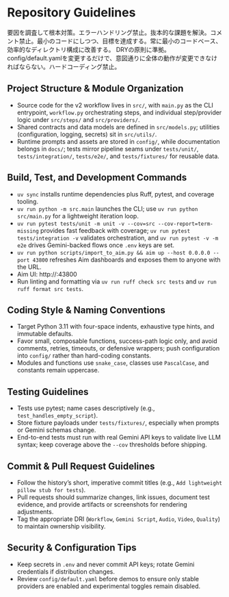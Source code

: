 # Repository Guidelines

要因を調査して根本対策。エラーハンドリング禁止。抜本的な課題を解決。コメント禁止。最小のコードにしつつ、目標を達成する。常に最小のコードベース、効率的なディレクトリ構成に改善する。
DRYの原則に準拠。config/default.yamlを変更するだけで、意図通りに全体の動作が変更できなければならない。ハードコーディング禁止。


## Project Structure & Module Organization
- Source code for the v2 workflow lives in `src/`, with `main.py` as the CLI entrypoint, `workflow.py` orchestrating steps, and individual step/provider logic under `src/steps/` and `src/providers/`.
- Shared contracts and data models are defined in `src/models.py`; utilities (configuration, logging, secrets) sit in `src/utils/`.
- Runtime prompts and assets are stored in `config/`, while documentation belongs in `docs/`; tests mirror pipeline seams under `tests/unit/`, `tests/integration/`, `tests/e2e/`, and `tests/fixtures/` for reusable data.

## Build, Test, and Development Commands
- `uv sync` installs runtime dependencies plus Ruff, pytest, and coverage tooling.
- `uv run python -m src.main` launches the CLI; use `uv run python src/main.py` for a lightweight iteration loop.
- `uv run pytest tests/unit -m unit -v --cov=src --cov-report=term-missing` provides fast feedback with coverage; `uv run pytest tests/integration -v` validates orchestration, and `uv run pytest -v -m e2e` drives Gemini-backed flows once `.env` keys are set.
- `uv run python scripts/import_to_aim.py && aim up --host 0.0.0.0 --port 43800` refreshes Aim dashboards and exposes them to anyone with the URL.
- Aim UI: http://<server-ip>:43800
- Run linting and formatting via `uv run ruff check src tests` and `uv run ruff format src tests`.

## Coding Style & Naming Conventions
- Target Python 3.11 with four-space indents, exhaustive type hints, and immutable defaults.
- Favor small, composable functions, success-path logic only, and avoid comments, retries, timeouts, or defensive wrappers; push configuration into `config/` rather than hard-coding constants.
- Modules and functions use `snake_case`, classes use `PascalCase`, and constants remain uppercase.

## Testing Guidelines
- Tests use pytest; name cases descriptively (e.g., `test_handles_empty_script`).
- Store fixture payloads under `tests/fixtures/`, especially when prompts or Gemini schemas change.
- End-to-end tests must run with real Gemini API keys to validate live LLM syntax; keep coverage above the `--cov` thresholds before shipping.

## Commit & Pull Request Guidelines
- Follow the history’s short, imperative commit titles (e.g., `Add lightweight pillow stub for tests`).
- Pull requests should summarize changes, link issues, document test evidence, and provide artifacts or screenshots for rendering adjustments.
- Tag the appropriate DRI (`Workflow`, `Gemini Script`, `Audio`, `Video`, `Quality`) to maintain ownership visibility.

## Security & Configuration Tips
- Keep secrets in `.env` and never commit API keys; rotate Gemini credentials if distribution changes.
- Review `config/default.yaml` before demos to ensure only stable providers are enabled and experimental toggles remain disabled.
